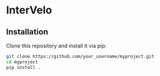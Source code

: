 # InterVelo
## Installation

Clone this repository and install it via pip:

```bash
git clone https://github.com/your_username/myproject.git
cd myproject
pip install .
